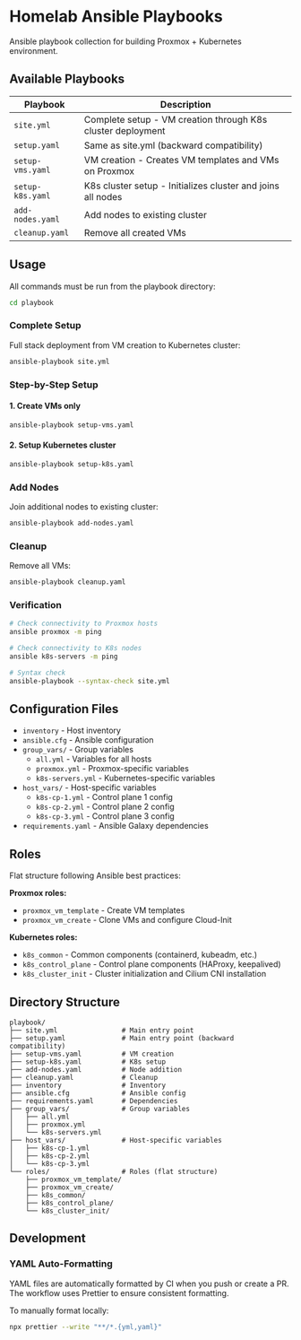 # Homelab Ansible Playbooks

Ansible playbook collection for building Proxmox + Kubernetes environment.

## Available Playbooks

| Playbook         | Description                                                 |
| ---------------- | ----------------------------------------------------------- |
| `site.yml`       | Complete setup - VM creation through K8s cluster deployment |
| `setup.yaml`     | Same as site.yml (backward compatibility)                   |
| `setup-vms.yaml` | VM creation - Creates VM templates and VMs on Proxmox       |
| `setup-k8s.yaml` | K8s cluster setup - Initializes cluster and joins all nodes |
| `add-nodes.yaml` | Add nodes to existing cluster                               |
| `cleanup.yaml`   | Remove all created VMs                                      |

## Usage

All commands must be run from the playbook directory:

```bash
cd playbook
```

### Complete Setup

Full stack deployment from VM creation to Kubernetes cluster:

```bash
ansible-playbook site.yml
```

### Step-by-Step Setup

#### 1. Create VMs only

```bash
ansible-playbook setup-vms.yaml
```

#### 2. Setup Kubernetes cluster

```bash
ansible-playbook setup-k8s.yaml
```

### Add Nodes

Join additional nodes to existing cluster:

```bash
ansible-playbook add-nodes.yaml
```

### Cleanup

Remove all VMs:

```bash
ansible-playbook cleanup.yaml
```

### Verification

```bash
# Check connectivity to Proxmox hosts
ansible proxmox -m ping

# Check connectivity to K8s nodes
ansible k8s-servers -m ping

# Syntax check
ansible-playbook --syntax-check site.yml
```

## Configuration Files

- `inventory` - Host inventory
- `ansible.cfg` - Ansible configuration
- `group_vars/` - Group variables
  - `all.yml` - Variables for all hosts
  - `proxmox.yml` - Proxmox-specific variables
  - `k8s-servers.yml` - Kubernetes-specific variables
- `host_vars/` - Host-specific variables
  - `k8s-cp-1.yml` - Control plane 1 config
  - `k8s-cp-2.yml` - Control plane 2 config
  - `k8s-cp-3.yml` - Control plane 3 config
- `requirements.yaml` - Ansible Galaxy dependencies

## Roles

Flat structure following Ansible best practices:

**Proxmox roles:**

- `proxmox_vm_template` - Create VM templates
- `proxmox_vm_create` - Clone VMs and configure Cloud-Init

**Kubernetes roles:**

- `k8s_common` - Common components (containerd, kubeadm, etc.)
- `k8s_control_plane` - Control plane components (HAProxy, keepalived)
- `k8s_cluster_init` - Cluster initialization and Cilium CNI installation

## Directory Structure

```
playbook/
├── site.yml                # Main entry point
├── setup.yaml              # Main entry point (backward compatibility)
├── setup-vms.yaml          # VM creation
├── setup-k8s.yaml          # K8s setup
├── add-nodes.yaml          # Node addition
├── cleanup.yaml            # Cleanup
├── inventory               # Inventory
├── ansible.cfg             # Ansible config
├── requirements.yaml       # Dependencies
├── group_vars/             # Group variables
│   ├── all.yml
│   ├── proxmox.yml
│   └── k8s-servers.yml
├── host_vars/              # Host-specific variables
│   ├── k8s-cp-1.yml
│   ├── k8s-cp-2.yml
│   └── k8s-cp-3.yml
└── roles/                  # Roles (flat structure)
    ├── proxmox_vm_template/
    ├── proxmox_vm_create/
    ├── k8s_common/
    ├── k8s_control_plane/
    └── k8s_cluster_init/
```

## Development

### YAML Auto-Formatting

YAML files are automatically formatted by CI when you push or create a PR. The workflow uses Prettier to ensure consistent formatting.

To manually format locally:

```bash
npx prettier --write "**/*.{yml,yaml}"
```

